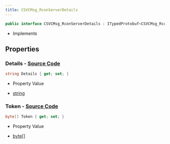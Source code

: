 ```yaml
---
title: CSVCMsg_RconServerDetails
---
```


```csharp
public interface CSVCMsg_RconServerDetails : ITypedProtobuf<CSVCMsg_RconServerDetails>, INativeHandle, INetMessage<CSVCMsg_RconServerDetails>, IDisposable
```

- Implements

## Properties

### **Details** - [Source Code](https://github.com/swiftly-solution/swiftlys2/blob/main/managed/src/SwiftlyS2.Generated/Protobufs/Interfaces/CSVCMsg_RconServerDetails.cs#L21)

```csharp
string Details { get; set; }
```

- Property Value

- [string](https://learn.microsoft.com/dotnet/api/system.string)

### **Token** - [Source Code](https://github.com/swiftly-solution/swiftlys2/blob/main/managed/src/SwiftlyS2.Generated/Protobufs/Interfaces/CSVCMsg_RconServerDetails.cs#L18)

```csharp
byte[] Token { get; set; }
```

- Property Value

- [byte](https://learn.microsoft.com/dotnet/api/system.byte)[]

